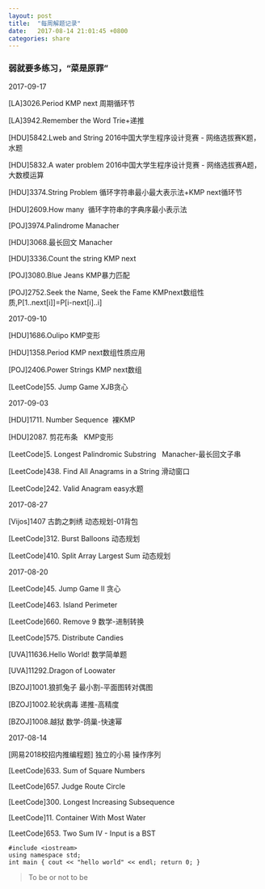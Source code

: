 ```yaml
---
layout: post
title:  "每周解题记录"
date:   2017-08-14 21:01:45 +0800
categories: share
---
```



### 弱就要多练习，“菜是原罪”

2017-09-17

[LA]3026.Period KMP next 周期循环节

[LA]3942.Remember the Word  Trie+递推

[HDU]5842.Lweb and String 2016中国大学生程序设计竞赛 - 网络选拔赛K题，水题

[HDU]5832.A water problem 2016中国大学生程序设计竞赛 - 网络选拔赛A题，大数模运算

[HDU]3374.String Problem 循环字符串最小最大表示法+KMP next循环节

[HDU]2609.How many  循环字符串的字典序最小表示法

[POJ]3974.Palindrome Manacher

[HDU]3068.最长回文 Manacher

[HDU]3336.Count the string   KMP next

[POJ]3080.Blue Jeans KMP暴力匹配

[POJ]2752.Seek the Name, Seek the Fame KMPnext数组性质,P[1..next[i]]=P[i-next[i]..i]


2017-09-10

[HDU]1686.Oulipo KMP变形

[HDU]1358.Period KMP next数组性质应用

[POJ]2406.Power Strings KMP next数组

[LeetCode]55. Jump Game XJB贪心


2017-09-03

[HDU]1711. Number Sequence  裸KMP

[HDU]2087. 剪花布条    KMP变形

[LeetCode]5. Longest Palindromic Substring   Manacher-最长回文子串

[LeetCode]438. Find All Anagrams in a String 滑动窗口

[LeetCode]242. Valid Anagram  easy水题

2017-08-27

[Vijos]1407 古韵之刺绣 动态规划-01背包

[LeetCode]312. Burst Balloons 动态规划

[LeetCode]410. Split Array Largest Sum 动态规划



2017-08-20


[LeetCode]45. Jump Game II 贪心

[LeetCode]463. Island Perimeter

[LeetCode]660. Remove 9 数学-进制转换

[LeetCode]575. Distribute Candies

[UVA]11636.Hello World! 数学简单题

[UVA]11292.Dragon of Loowater 

[BZOJ]1001.狼抓兔子 最小割-平面图转对偶图

[BZOJ]1002.轮状病毒 递推-高精度

[BZOJ]1008.越狱 数学-鸽巢-快速幂

2017-08-14

[网易2018校招内推编程题] 独立的小易 操作序列

[LeetCode]633. Sum of Square Numbers

[LeetCode]657. Judge Route Circle

[LeetCode]300. Longest Increasing Subsequence

[LeetCode]11. Container With Most Water

[LeetCode]653. Two Sum IV - Input is a BST

```
#include <iostream>
using namespace std;
int main { cout << "hello world" << endl; return 0; }
```

> To be or not to be
